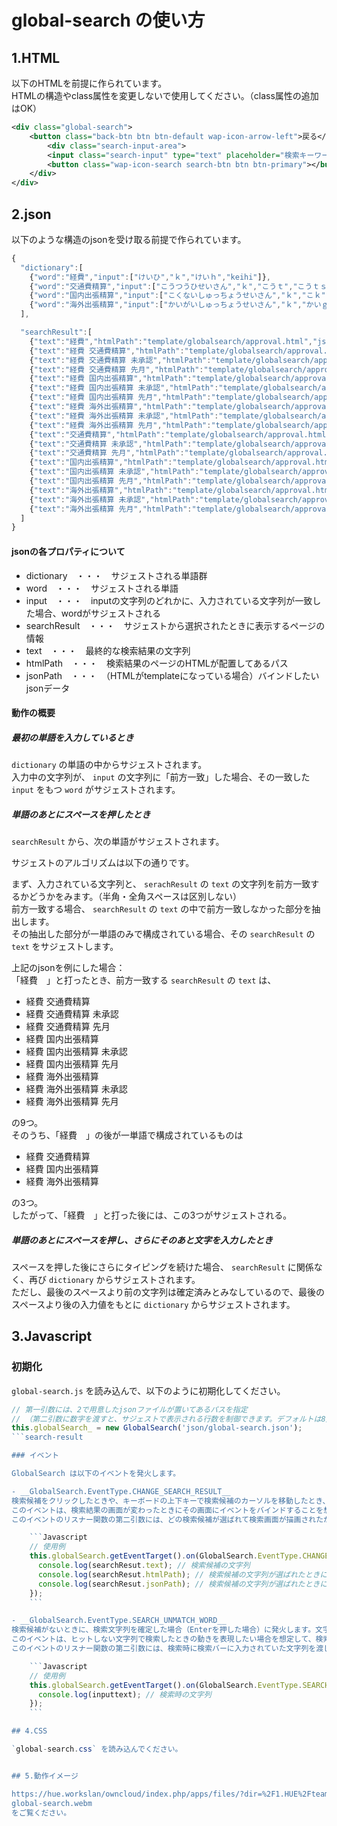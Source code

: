 # global-search の使い方

## 1.HTML

以下のHTMLを前提に作られています。  
HTMLの構造やclass属性を変更しないで使用してください。（class属性の追加はOK）  

```XML
<div class="global-search">
    <button class="back-btn btn btn-default wap-icon-arrow-left">戻る</button>
        <div class="search-input-area">
        <input class="search-input" type="text" placeholder="検索キーワードを入力してください　例) 申請書の種類、申請者、申請番号" />
        <button class="wap-icon-search search-btn btn btn-primary"></button>
    </div>
</div>
```

## 2.json

以下のような構造のjsonを受け取る前提で作られています。

```Javascript
{
  "dictionary":[
    {"word":"経費","input":["けいひ","ｋ","けいｈ","keihi"]},
    {"word":"交通費精算","input":["こうつうひせいさん","ｋ","こうｔ","こうｔｓ","こうつうｈ","koutuhiseisan","koutsuhiseisan"]},
    {"word":"国内出張精算","input":["こくないしゅっちょうせいさん","ｋ","こｋ","こくｎ","こくないｓ","こくないｓｙ","こくないしゅｔｔｙ","こくないしゅｃｃｈ","kokunaisyuttyouseisan","kokunaisyucchyouseisan"]},
    {"word":"海外出張精算","input":["かいがいしゅっちょうせいさん","ｋ","かいｇ","かいがいｓｙ","かいがいしゅｔｔｙ","かいがいしゅｃｃｈ","kaigaisyuttyouseisan","kaigaisyucchyouseisan"]}
  ],

  "searchResult":[
    {"text":"経費","htmlPath":"template/globalsearch/approval.html","jsonPath":"json/globalsearch/expense.json"},
    {"text":"経費 交通費精算","htmlPath":"template/globalsearch/approval.html","jsonPath":"json/globalsearch/transportation.json"},
    {"text":"経費 交通費精算 未承認","htmlPath":"template/globalsearch/approval.html","jsonPath":"json/globalsearch/transportation_unapproved.json"},
    {"text":"経費 交通費精算 先月","htmlPath":"template/globalsearch/approval.html","jsonPath":"json/globalsearch/transportation.json"},
    {"text":"経費 国内出張精算","htmlPath":"template/globalsearch/approval.html","jsonPath":"json/globalsearch/domestic-biz-trip.json"},
    {"text":"経費 国内出張精算 未承認","htmlPath":"template/globalsearch/approval.html","jsonPath":"json/globalsearch/domestic-biz-trip_unapproved.json"},
    {"text":"経費 国内出張精算 先月","htmlPath":"template/globalsearch/approval.html","jsonPath":"json/globalsearch/domestic-biz-trip.json"},
    {"text":"経費 海外出張精算","htmlPath":"template/globalsearch/approval.html","jsonPath":"json/globalsearch/overseas-biz-trip.json"},
    {"text":"経費 海外出張精算 未承認","htmlPath":"template/globalsearch/approval.html","jsonPath":"json/globalsearch/overseas-biz-trip.json"},
    {"text":"経費 海外出張精算 先月","htmlPath":"template/globalsearch/approval.html"},
    {"text":"交通費精算","htmlPath":"template/globalsearch/approval.html","jsonPath":"json/globalsearch/transportation.json"},
    {"text":"交通費精算 未承認","htmlPath":"template/globalsearch/approval.html","jsonPath":"json/globalsearch/transportation_unapproved.json"},
    {"text":"交通費精算 先月","htmlPath":"template/globalsearch/approval.html","jsonPath":"json/globalsearch/transportation.json"},
    {"text":"国内出張精算","htmlPath":"template/globalsearch/approval.html","jsonPath":"json/globalsearch/domestic-biz-trip.json"},
    {"text":"国内出張精算 未承認","htmlPath":"template/globalsearch/approval.html","jsonPath":"json/globalsearch/domestic-biz-trip_unapproved.json"},
    {"text":"国内出張精算 先月","htmlPath":"template/globalsearch/approval.html","jsonPath":"json/globalsearch/domestic-biz-trip.json"},
    {"text":"海外出張精算","htmlPath":"template/globalsearch/approval.html","jsonPath":"json/globalsearch/overseas-biz-trip.json"},
    {"text":"海外出張精算 未承認","htmlPath":"template/globalsearch/approval.html","jsonPath":"json/globalsearch/overseas-biz-trip.json"},
    {"text":"海外出張精算 先月","htmlPath":"template/globalsearch/approval.html"}
  ]
}
```
#### jsonの各プロパティについて
- dictionary　・・・　サジェストされる単語群
- word　・・・　サジェストされる単語
- input　・・・　inputの文字列のどれかに、入力されている文字列が一致した場合、wordがサジェストされる
- searchResult　・・・　サジェストから選択されたときに表示するページの情報
- text　・・・　最終的な検索結果の文字列
- htmlPath　・・・　検索結果のページのHTMLが配置してあるパス
- jsonPath　・・・　（HTMLがtemplateになっている場合）バインドしたいjsonデータ

#### 動作の概要

##### 最初の単語を入力しているとき
`dictionary` の単語の中からサジェストされます。  
入力中の文字列が、 `input` の文字列に「前方一致」した場合、その一致した `input` をもつ `word` がサジェストされます。  

##### 単語のあとにスペースを押したとき
`searchResult` から、次の単語がサジェストされます。  

サジェストのアルゴリズムは以下の通りです。  

まず、入力されている文字列と、 `serachResult` の `text` の文字列を前方一致するかどうかをみます。（半角・全角スペースは区別しない）  
前方一致する場合、 `searchResult` の `text` の中で前方一致しなかった部分を抽出します。  
その抽出した部分が一単語のみで構成されている場合、その `searchResult` の `text` をサジェストします。  

上記のjsonを例にした場合：  
「経費　」と打ったとき、前方一致する `searchResult` の `text` は、  

- 経費 交通費精算
- 経費 交通費精算 未承認
- 経費 交通費精算 先月
- 経費 国内出張精算
- 経費 国内出張精算 未承認
- 経費 国内出張精算 先月
- 経費 海外出張精算
- 経費 海外出張精算 未承認
- 経費 海外出張精算 先月

の9つ。  
そのうち、「経費　」の後が一単語で構成されているものは  

- 経費 交通費精算
- 経費 国内出張精算
- 経費 海外出張精算

の3つ。  
したがって、「経費　」と打った後には、この3つがサジェストされる。  


##### 単語のあとにスペースを押し、さらにそのあと文字を入力したとき
スペースを押した後にさらにタイピングを続けた場合、 `searchResult` に関係なく、再び `dictionary` からサジェストされます。  
ただし、最後のスペースより前の文字列は確定済みとみなしているので、最後のスペースより後の入力値をもとに `dictionary` からサジェストされます。  


## 3.Javascript

### 初期化

`global-search.js` を読み込んで、以下のように初期化してください。

```Javascript
// 第一引数には、2で用意したjsonファイルが置いてあるパスを指定
// （第二引数に数字を渡すと、サジェストで表示される行数を制御できます。デフォルトは8）
this.globalSearch_ = new GlobalSearch('json/global-search.json');
```search-result

### イベント

GlobalSearch は以下のイベントを発火します。

- __GlobalSearch.EventType.CHANGE_SEARCH_RESULT__  
検索候補をクリックしたときや、キーボードの上下キーで検索候補のカーソルを移動したとき、検索画面が変更したときに発火します。  
このイベントは、検索結果の画面が変わったときにその画面にイベントをバインドすることを想定して、検索画面が描画された直後のタイミングで投げています。  
このイベントのリスナー関数の第二引数には、どの検索候補が選ばれて検索画面が描画されたかを特定するための情報を渡しています。

    ```Javascript
    // 使用例
    this.globalSearch.getEventTarget().on(GlobalSearch.EventType.CHANGE_SEARCH_RESULT, function(e, searchResult) {
      console.log(searchResut.text); // 検索候補の文字列
      console.log(searchResut.htmlPath); // 検索候補の文字列が選ばれたときに検索画面に表示されるHTMLのパス（search-result.jsonで渡しているもの）
      console.log(searchResut.jsonPath); // 検索候補の文字列が選ばれたときに検索画面にバインドされるjsonのパス（search-result.jsonで渡しているもの）
    });
    ```

- __GlobalSearch.EventType.SEARCH_UNMATCH_WORD__  
検索候補がないときに、検索文字列を確定した場合（Enterを押した場合）に発火します。文字列が空の場合は発火しません。  
このイベントは、ヒットしない文字列で検索したときの動きを表現したい場合を想定して、検索が実行されたタイミングを通知する目的で投げています。  
このイベントのリスナー関数の第二引数には、検索時に検索バーに入力されていた文字列を渡しています。

    ```Javascript
    // 使用例
    this.globalSearch.getEventTarget().on(GlobalSearch.EventType.SEARCH_UNMATCH_WORD, function(e, inputtext) {
      console.log(inputtext); // 検索時の文字列
    });
    ```

## 4.CSS

`global-search.css` を読み込んでください。


## 5.動作イメージ

https://hue.workslan/owncloud/index.php/apps/files/?dir=%2F1.HUE%2Fteam%2FSCM%2FProcurement%2FConcept%2Fsnippet_introduction#  
global-search.webm  
をご覧ください。